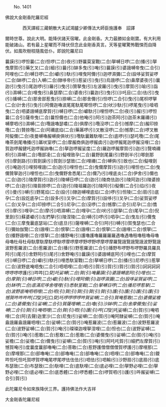 ﻿　　No. 1401

佛說大金剛香陀羅尼經

　　　　西天譯經三藏朝散大夫試鴻臚少卿傳法大師臣施護奉　詔譯


爾時世尊。說此大明。能降伏諸天宿曜。此金剛香。大力最勝如金剛寶。有大利用能破諸山。若有最上星曜而不降伏但念此金剛香真言。天等星曜驚怖戰悚而自降伏。如風吹樹枝隨風低仆。即說陀羅尼曰

曩謨(引)啰怛曩(二合)怛啰(二合)夜(引)野曩莫室戰(二合)拏嚩日啰(二合)播(引)拏曳摩賀(引)藥乞叉(二合)細(引)曩(引)缽多曳(引)唵(引)曩謨(引)婆誐嚩帝曳(二合引)阿哩也(二合)嚩日啰(二合)巘(引)馱(引)哩曳阿儞(引)迦啰濕彌(二合)設哆娑賀娑啰(二合)缽啰(二合)入嚩(二合)隸哆帝(引)惹娑(引)曳(引)烏誐啰(二合)鼻摩婆夜(引)曩迦(引)曳(引)尾迦啰(引)羅(引)曳(引)贊拏曳(引)左波羅(引)曳(引)摩賀(引)喻(引)詣(引)濕嚩(二合)哩曳(引)鼻瑟摩(二合)婆夜(引)曩迦(引)曳(引)沙吒目(二合)佉(引)曳(引)播嚩(二合)那舍部惹曳(引)捺嚩(二合)那舍儞(引)怛啰(二合引)曳(引)尾枳啰拏(二合)計舍(引)曳(引)阿儞迦嚕波尾尾馱尾唧怛啰(二合)吠沙馱(引)啰尾曳(引)噎呬曳(二合)呬婆誐嚩底摩賀(引)嚩日啰(二合)巘馱(引)哩怛啰(二合)夜(引)赧(引)啰怛曩(二合引)薩帝曳(二合)曩怛儞也(二合)他唵(引)阿(引)迦茶阿(引)迦茶末羅禰(引)嚩摩呬(引)濕嚩(二合)囕誐嚕瑟噥(二合)俱摩(引)囕沒啰(二合引)憾摩(二合)赧印捺囕(二合)贊捺囕(二合)阿禰底焰(二合)藥羼啰(引)叉散沒啰(二合)憾摩(二合)啰叉散阿儗儞(二合)夜曼嚩嚕赧嚩庾俱吠(引)囕馱曩難馱哩(二合)底啰(引)瑟吒囕(二合)尾嚕茶劍尾嚕播(引)羼吠室啰(二合)摩赧商俱迦啰赧虞(引)迦啰赧尾迦啰赧沒哩(二合)賀迦啰赧健吒迦啰赧訥嚕(二合)拏迦啰赧娑度(二合)羅迦啰赧摩賀(引)迦(引)覽喃禰枳(引)濕嚩(二合)囕部凌(二合)儗哩致孕(二合)曩野劍尾曩(引)野劍半(引)唧劍那(引)摩劍路(引)賀劍謨(引)賀劍沙瑟致(二合)哩禰(二合)嚩俱(引)致也(二合)儗哩劍(引)唵迦(引)哩努哩誐(二合)迦(引)哩怛也(二合)曳儞摩賀(引)迦(引)哩怛也(二合)曳儞贊拏迦(引)哩怛也(二合)曳儞野舍悉尾(二合)儞乃(引)哩底炎(二合)伊舍(引)儞也(二合)迦(引)陵摩賀(引)迦(引)陵嚩日啰(二合)迦(引)陵商佉迦(引)陵阿迦(引)陵婆捺啰(二合)迦(引)陵芻捺啰(二合)迦(引)陵祖羅迦(引)陵阿(引)儗儞(二合引)焰(引)夜(引)曼(引)嚩(引)野尾焰(二合)設(引)隸迦嚩哩底焰(二合)啰(引)怛陵(二合)扇(引)底孕(二合)設訖底孕(二合)設多(引)叉孕(二合)摩賀(引)設哆(引)叉孕(二合)娑賀娑啰(二合)叉孕(二合)印捺啰(二合引)尼孕(二合)沒啰(二合)憾摩(二合引)尼孕(二合)憍(引)摩(引)哩孕(二合)摩(引)呬濕嚩(二合)哩孕(二合)吠(引)瑟拏(二合)尾孕(二合)倪里劍(引)蘇婆巘(引)左捫拏(引)陵涅陵(二合)嚩(引)啰(引)呬孕(二合)曳左(引)儞曳(二合)三摩曳曩底瑟站(二合)底旦(引)薩哩嚩(二合引)阿(引)嚩(引)賀曳瑟也(二合引)彌始伽覽(二合)誐哩(二合)恨拏(二合)誐哩(二合)恨拏(二合)誐哩(二合)恨拏(二合)播野誐哩(二合)恨拏(二合)播野唵(引)護嚕護嚕羅羅羅羅遇嚕遇嚕租嚕租嚕母嚕母嚕杜母杜母馱摩馱摩馱啰馱啰摩啰摩啰野啰野啰摩啰摩羅覽誐覽誐覽誐波野覽誐波野惹羅波(二合)惹羅波(二合)播(引)野惹羅波(二合引)播野布啰野布啰野羅具羅具阿(引)尾(引)舍野阿(引)尾(引)舍野唵(引)曩謨(引)婆誐嚩底阿(引)哩也(二合)摩賀(引)嚩日啰(二合)巘(引)馱(引)哩悉馱室戰(二合)拏嚩日啰(二合)播(引)尼啰(引)惹拏(二合)波野底唵呬曳(二合引)呬呬哩(二合)呬(引)賀(引)賀(引)賀(引)賀(引)訶訶訶訶啰啰啰啰護(引)吽吽[口*癹]吒娑嚩(二合)賀(引)唵曩謨(引)婆誐嚩底阿(引)哩也(二合)摩賀(引)嚩日啰(二合)巘(引)馱(引)哩阿儞(引)迦啰濕彌(二合)設哆娑賀娑啰(二合)缽啰(二合)底滿尼哆舍哩哩(引)悉馱室戰(二合)拏嚩日啰(二合)播尼啰惹拏(二合)波野底唵呬呬哩(二合)呬(引)賀(引)賀(引)賀(引)賀(引)護(引)護(引)護(引)護(引)憾賀吽吽吽吽[口*癹]吒[口*癹]吒啰啰啰啰吽賀娑嚩(二合引)賀唵惹敢(二合)婆儞娑檐(二合)婆儞曳(引)娑嚩(二合引)賀薩哩嚩(二合)嚕(引)沙缽啰(二合)舍摩儞曳(引)娑嚩(二合引)賀(引)唵呬哩(二合)賀(引)呬(引)護(引)吽[口*癹]吒娑嚩(二合)賀(引)唵呬哩(二合)阿(去聲)迦里沙(二合)尼曳(引)娑嚩(二合)賀(引)唵阿隸娑嚩(二合)賀(引)唵盎誐羅盎誐羅呬哩(二合)娑嚩(二合)賀(引)唵惹羅波(二合)惹羅波(二合)波野惹羅波(二合)波野娑嚩(二合)賀(引)唵(引)璨璨迦哩拏涅哩(二合)怛也(二合)波野娑嚩(二合)賀(引)唵(引)惹敢(二合)惹敢(二合)惹敢(二合)婆儞曳(引)娑嚩(二合)賀(引)唵(引)娑檐(二合)娑檐(二合)儞曳(引)娑嚩(二合)賀(引)唵(引)阿吒吒賀(引)細捫左摩賀(引)憾賀唵(引)度曩度曩部嚕唵(二合)菩敢(二合)惹野護僧僧僧僧賀啰護(引)摩哩那(二合)摩哩那(二合)部嚕唵(二合)部嚕唵(二合)部嚕唵(二合)呬哩(二合)部嚕唵(二合)鑁吽怛吒怛吒賀啰賀啰唵尾啰尾啰佉佉佉(引)呬佉(引)呬輸(引)沙野扇(引)底扇(引)底布瑟致(二合)布瑟致(二合)馱哩(二合)底馱哩(二合)底必哩(二合)拏野必哩(二合)拏野必哩(二合)底必哩(二合)底悉體(二合)啰悉體(二合)啰賀呬(引)護(引)吽赧娑嚩(二合引)賀(引)

此陀羅尼令如來族降伏三界。護持佛法作大吉祥

大金剛香陀羅尼經
